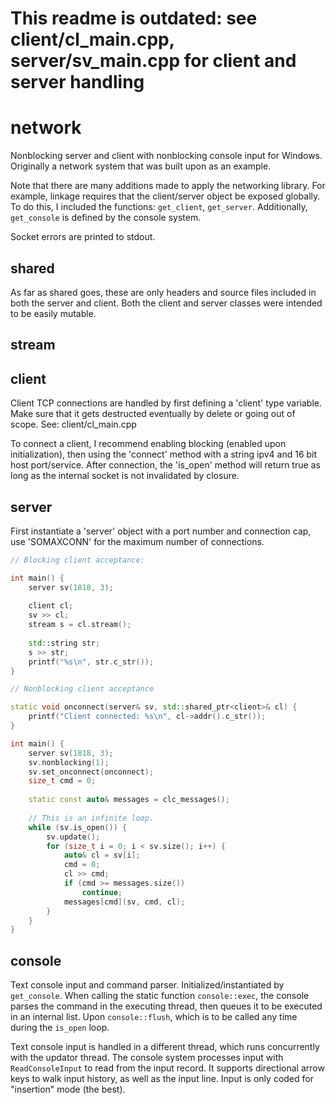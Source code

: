 # This readme is outdated: see client/cl_main.cpp, server/sv_main.cpp for client and server handling

# network

Nonblocking server and client with nonblocking console input for Windows.
Originally a network system that was built upon as an example.

Note that there are many additions made to apply the networking library. For example, linkage requires that the client/server object be exposed globally. To do this, I included the functions: `get_client`, `get_server`. Additionally, `get_console` is defined by the console system.

Socket errors are printed to stdout.

## shared
As far as shared goes, these are only headers and source files included in both the server and client.
Both the client and server classes were intended to be easily mutable.

## stream

## client
Client TCP connections are handled by first defining a 'client' type variable. Make sure that it gets destructed eventually by delete or going out of scope.
See: client/cl_main.cpp

To connect a client, I recommend enabling blocking (enabled upon initialization), then using the 'connect' method with a string ipv4 and 16 bit host port/service.
After connection, the 'is_open' method will return true as long as the internal socket is not invalidated by closure.

## server
First instantiate a 'server' object with a port number and connection cap, use 'SOMAXCONN' for the maximum number of connections.

```cpp
// Blocking client acceptance:

int main() {
	server sv(1818, 3);
	
	client cl;
	sv >> cl;
	stream s = cl.stream();
	
	std::string str;
	s >> str;
	printf("%s\n", str.c_str());
}
```

```cpp
// Nonblocking client acceptance

static void onconnect(server& sv, std::shared_ptr<client>& cl) {
	printf("Client connected: %s\n", cl->addr().c_str());
}

int main() {
	server sv(1818, 3);
	sv.nonblocking(1);
	sv.set_onconnect(onconnect);
	size_t cmd = 0;
	
	static const auto& messages = clc_messages();
	
	// This is an infinite loop.
	while (sv.is_open()) {
		sv.update();
		for (size_t i = 0; i < sv.size(); i++) {
			auto& cl = sv[i];
			cmd = 0;
			cl >> cmd;
			if (cmd >= messages.size())
				continue;
			messages[cmd](sv, cmd, cl);
		}
	}
}
```

## console
Text console input and command parser. Initialized/instantiated by `get_console`. When calling the static function `console::exec`, the console parses the command in the executing thread, then queues it to be executed in an internal list. Upon `console::flush`, which is to be called any time during the `is_open` loop.

Text console input is handled in a different thread, which runs concurrently with the updator thread. The console system processes input with `ReadConsoleInput` to read from the input record. It supports directional arrow keys to walk input history, as well as the input line. Input is only coded for "insertion" mode (the best).
